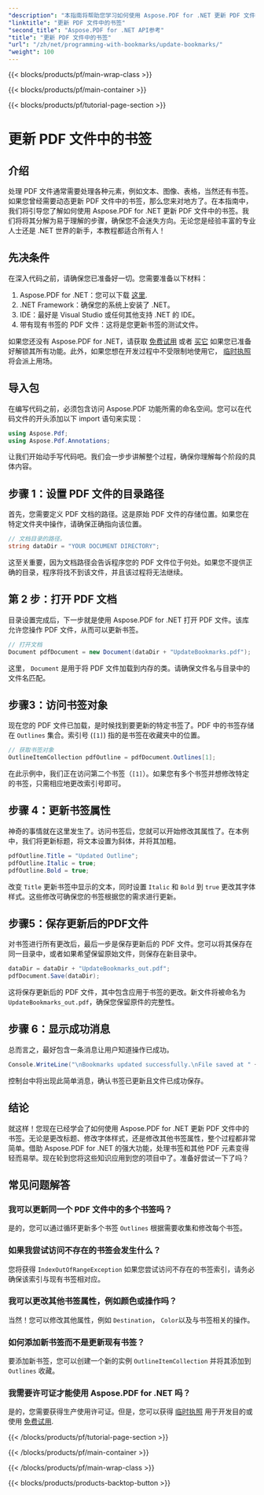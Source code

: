 ```yaml
---
"description": "本指南将帮助您学习如何使用 Aspose.PDF for .NET 更新 PDF 文件中的书签。非常适合希望高效修改 PDF 书签的开发人员。"
"linktitle": "更新 PDF 文件中的书签"
"second_title": "Aspose.PDF for .NET API参考"
"title": "更新 PDF 文件中的书签"
"url": "/zh/net/programming-with-bookmarks/update-bookmarks/"
"weight": 100
---
```


{{< blocks/products/pf/main-wrap-class >}}

{{< blocks/products/pf/main-container >}}

{{< blocks/products/pf/tutorial-page-section >}}

# 更新 PDF 文件中的书签

## 介绍

处理 PDF 文件通常需要处理各种元素，例如文本、图像、表格，当然还有书签。如果您曾经需要动态更新 PDF 文件中的书签，那么您来对地方了。在本指南中，我们将引导您了解如何使用 Aspose.PDF for .NET 更新 PDF 文件中的书签。我们将将其分解为易于理解的步骤，确保您不会迷失方向。无论您是经验丰富的专业人士还是 .NET 世界的新手，本教程都适合所有人！

## 先决条件

在深入代码之前，请确保您已准备好一切。您需要准备以下材料：

1. Aspose.PDF for .NET：您可以下载 [这里](https://releases。aspose.com/pdf/net/).
2. .NET Framework：确保您的系统上安装了 .NET。
3. IDE：最好是 Visual Studio 或任何其他支持 .NET 的 IDE。
4. 带有现有书签的 PDF 文件：这将是您更新书签的测试文件。

如果您还没有 Aspose.PDF for .NET，请获取 [免费试用](https://releases.aspose.com/) 或者 [买它](https://purchase.aspose.com/buy) 如果您已准备好解锁其所有功能。此外，如果您想在开发过程中不受限制地使用它， [临时执照](https://purchase.aspose.com/temporary-license/) 将会派上用场。

## 导入包

在编写代码之前，必须包含访问 Aspose.PDF 功能所需的命名空间。您可以在代码文件的开头添加以下 import 语句来实现：

```csharp
using Aspose.Pdf;
using Aspose.Pdf.Annotations;
```

让我们开始动手写代码吧。我们会一步步讲解整个过程，确保你理解每个阶段的具体内容。

## 步骤 1：设置 PDF 文件的目录路径

首先，您需要定义 PDF 文档的路径。这是原始 PDF 文件的存储位置。如果您在特定文件夹中操作，请确保正确指向该位置。

```csharp
// 文档目录的路径。
string dataDir = "YOUR DOCUMENT DIRECTORY";
```

这至关重要，因为文档路径会告诉程序您的 PDF 文件位于何处。如果您不提供正确的目录，程序将找不到该文件，并且该过程将无法继续。

## 第 2 步：打开 PDF 文档

目录设置完成后，下一步就是使用 Aspose.PDF for .NET 打开 PDF 文件。该库允许您操作 PDF 文件，从而可以更新书签。

```csharp
// 打开文档
Document pdfDocument = new Document(dataDir + "UpdateBookmarks.pdf");
```

这里， `Document` 是用于将 PDF 文件加载到内存的类。请确保文件名与目录中的文件名匹配。 

## 步骤3：访问书签对象

现在您的 PDF 文件已加载，是时候找到要更新的特定书签了。PDF 中的书签存储在 `Outlines` 集合。索引号 (`[1]`) 指的是书签在收藏夹中的位置。

```csharp
// 获取书签对象
OutlineItemCollection pdfOutline = pdfDocument.Outlines[1];
```

在此示例中，我们正在访问第二个书签（`[1]`）。如果您有多个书签并想修改特定的书签，只需相应地更改索引号即可。

## 步骤 4：更新书签属性

神奇的事情就在这里发生了。访问书签后，您就可以开始修改其属性了。在本例中，我们将更新标题，将文本设置为斜体，并将其加粗。

```csharp
pdfOutline.Title = "Updated Outline";
pdfOutline.Italic = true;
pdfOutline.Bold = true;
```

改变 `Title` 更新书签中显示的文本，同时设置 `Italic` 和 `Bold` 到 `true` 更改其字体样式。这些修改可确保您的书签根据您的需求进行更新。

## 步骤5：保存更新后的PDF文件

对书签进行所有更改后，最后一步是保存更新后的 PDF 文件。您可以将其保存在同一目录中，或者如果希望保留原始文件，则保存在新目录中。

```csharp
dataDir = dataDir + "UpdateBookmarks_out.pdf";
pdfDocument.Save(dataDir);
```

这将保存更新后的 PDF 文件，其中包含应用于书签的更改。新文件将被命名为 `UpdateBookmarks_out.pdf`，确保您保留原件的完整性。

## 步骤 6：显示成功消息

总而言之，最好包含一条消息让用户知道操作已成功。

```csharp
Console.WriteLine("\nBookmarks updated successfully.\nFile saved at " + dataDir);
```

控制台中将出现此简单消息，确认书签已更新且文件已成功保存。

## 结论

就这样！您现在已经学会了如何使用 Aspose.PDF for .NET 更新 PDF 文件中的书签。无论是更改标题、修改字体样式，还是修改其他书签属性，整个过程都非常简单。借助 Aspose.PDF for .NET 的强大功能，处理书签和其他 PDF 元素变得轻而易举。现在轮到您将这些知识应用到您的项目中了。准备好尝试一下了吗？

## 常见问题解答

### 我可以更新同一个 PDF 文件中的多个书签吗？  
是的，您可以通过循环更新多个书签 `Outlines` 根据需要收集和修改每个书签。

### 如果我尝试访问不存在的书签会发生什么？  
您将获得 `IndexOutOfRangeException` 如果您尝试访问不存在的书签索引，请务必确保该索引与现有书签相对应。

### 我可以更改其他书签属性，例如颜色或操作吗？  
当然！您可以修改其他属性，例如 `Destination`， `Color`以及与书签相关的操作。

### 如何添加新书签而不是更新现有书签？  
要添加新书签，您可以创建一个新的实例 `OutlineItemCollection` 并将其添加到 `Outlines` 收藏。

### 我需要许可证才能使用 Aspose.PDF for .NET 吗？  
是的，您需要获得生产使用许可证。但是，您可以获得 [临时执照](https://purchase.aspose.com/temporary-license/) 用于开发目的或使用 [免费试用](https://releases。aspose.com/).

{{< /blocks/products/pf/tutorial-page-section >}}

{{< /blocks/products/pf/main-container >}}

{{< /blocks/products/pf/main-wrap-class >}}

{{< blocks/products/products-backtop-button >}}